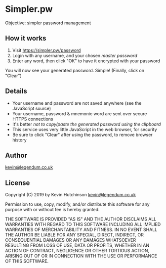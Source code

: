 Simpler.pw
==========

Objective: simpler password management


## How it works

1. Visit https://simpler.pw/password
2. Login with any username, and your chosen *master password*
3. Enter any word, then click "OK" to have it encrypted with your password

You will now see your generated password. Simple! (Finally, click on "Clear")


## Details

* Your username and password are not saved anywhere (see the JavaScript source)
* Your username, password & mnemonic word are sent over secure HTTPS connections
* It's better *not to copy/paste the generated password using the clipboard*
* This service uses very little JavaScript in the web browser, for security
* Be sure to click "Clear" after using the password, to remove browser history


## Author

kevin@legendum.co.uk


## License

Copyright (C) 2019 by Kevin Hutchinson <kevin@legendum.co.uk>

Permission to use, copy, modify, and/or distribute this software for any purpose with or without fee is hereby granted.

THE SOFTWARE IS PROVIDED "AS IS" AND THE AUTHOR DISCLAIMS ALL WARRANTIES WITH REGARD TO THIS SOFTWARE INCLUDING ALL IMPLIED WARRANTIES OF MERCHANTABILITY AND FITNESS. IN NO EVENT SHALL THE AUTHOR BE LIABLE FOR ANY SPECIAL, DIRECT, INDIRECT, OR CONSEQUENTIAL DAMAGES OR ANY DAMAGES WHATSOEVER RESULTING FROM LOSS OF USE, DATA OR PROFITS, WHETHER IN AN ACTION OF CONTRACT, NEGLIGENCE OR OTHER TORTIOUS ACTION, ARISING OUT OF OR IN CONNECTION WITH THE USE OR PERFORMANCE OF THIS SOFTWARE.

